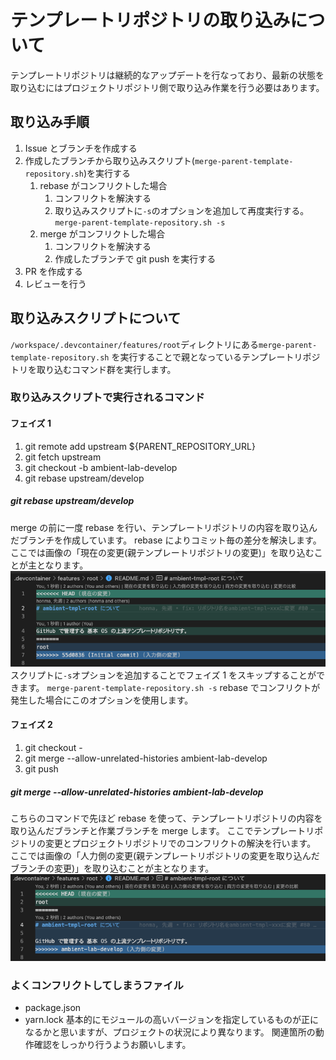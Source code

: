 # テンプレートリポジトリの取り込みについて

テンプレートリポジトリは継続的なアップデートを行なっており、最新の状態を取り込むにはプロジェクトリポジトリ側で取り込み作業を行う必要はあります。

## 取り込み手順

1. Issue とブランチを作成する
2. 作成したブランチから取り込みスクリプト(`merge-parent-template-repository.sh`)を実行する
   1. rebase がコンフリクトした場合
      1. コンフリクトを解決する
      2. 取り込みスクリプトに`-s`のオプションを追加して再度実行する。`merge-parent-template-repository.sh -s`
   1. merge がコンフリクトした場合
      1. コンフリクトを解決する
      2. 作成したブランチで git push を実行する
3. PR を作成する
4. レビューを行う

## 取り込みスクリプトについて

`/workspace/.devcontainer/features/root`ディレクトリにある`merge-parent-template-repository.sh` を実行することで親となっているテンプレートリポジトリを取り込むコマンド群を実行します。

### 取り込みスクリプトで実行されるコマンド

#### フェイズ 1

1. git remote add upstream ${PARENT_REPOSITORY_URL}
2. git fetch upstream
3. git checkout -b ambient-lab-develop
4. git rebase upstream/develop

##### git rebase upstream/develop

merge の前に一度 rebase を行い、テンプレートリポジトリの内容を取り込んだブランチを作成しています。
rebase によりコミット毎の差分を解決します。
ここでは画像の「現在の変更(親テンプレートリポジトリの変更)」を取り込むことが主となります。
<img src="../../images/github/006.png">
スクリプトに`-s`オプションを追加することでフェイズ 1 をスキップすることができます。
`merge-parent-template-repository.sh -s`
rebase でコンフリクトが発生した場合にこのオプションを使用します。

#### フェイズ 2

1. git checkout -
2. git merge --allow-unrelated-histories ambient-lab-develop
3. git push

##### git merge --allow-unrelated-histories ambient-lab-develop

こちらのコマンドで先ほど rebase を使って、テンプレートリポジトリの内容を取り込んだブランチと作業ブランチを merge します。
ここでテンプレートリポジトリの変更とプロジェクトリポジトリでのコンフリクトの解決を行います。
ここでは画像の「人力側の変更(親テンプレートリポジトリの変更を取り込んだブランチの変更)」を取り込むことが主となります。
<img src="../../images/github/007.png">

### よくコンフリクトしてしまうファイル

- package.json
- yarn.lock
  基本的にモジュールの高いバージョンを指定しているものが正になるかと思いますが、プロジェクトの状況により異なります。
  関連箇所の動作確認をしっかり行うようお願いします。
